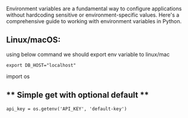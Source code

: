 Environment variables are a fundamental way to configure applications without hardcoding sensitive or environment-specific values. 
Here's a comprehensive guide to working with environment variables in Python.

## Linux/macOS:

using below command we should export env variable to linux/mac
```
export DB_HOST="localhost"
```


import os

## ** Simple get with optional default **
```
api_key = os.getenv('API_KEY', 'default-key')
```
